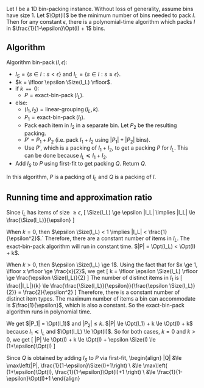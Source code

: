 $\newcommand{\Size}{\operatorname{size}}\newcommand{\Opt}{\operatorname{opt}}$
Let $I$ be a 1D bin-packing instance.
Without loss of generality, assume bins have size 1.
Let $\Opt(I)$ be the minimum number of bins needed to pack $I$.
Then for any constant $\epsilon$, there is a polynomial-time algorithm which packs $I$ in
$\frac{1}{1-\epsilon}\Opt(I) + 1$ bins.

## Algorithm

Algorithm $\operatorname{bin-pack}(I, \epsilon)$:

* $I_S = \{s \in I: s < \epsilon\}$ and $I_L = \{s \in I: s \ge \epsilon\}$.
* $k = \lfloor \epsilon \Size(I_L) \rfloor$.
* if $k \texttt{ == } 0$:
    * $P = \operatorname{exact-bin-pack}(I_L)$.
* else:
    * $(I_1, I_2) = \operatorname{linear-grouping}(I_L, k)$.
    * $P_1 = \operatorname{exact-bin-pack}(I_1)$.
    * Pack each item in $I_2$ in a separate bin. Let $P_2$ be the resulting packing.
    * $P' = P_1 + P_2$ (i.e. pack $I_1 + I_2$ using $|P_1| + |P_2|$ bins).
    * Use $P'$, which is a packing of $I_1 + I_2$, to get a packing $P$ for $I_L$.
      This can be done because $I_L \preceq I_1 + I_2$.
* Add $I_S$ to $P$ using first-fit to get packing $Q$. Return $Q$.

In this algorithm, $P$ is a packing of $I_L$ and $Q$ is a packing of $I$.

## Running time and approximation ratio

Since $I_L$ has items of size $\ge \epsilon$,
\[ \Size(I_L) \ge \epsilon |I_L| \implies |I_L| \le \frac{\Size(I_L)}{\epsilon} \]

When $k = 0$, then $\epsilon \Size(I_L) < 1 \implies |I_L| < \frac{1}{\epsilon^2}$.`
Therefore, there are a constant number of items in $I_L$.
The exact-bin-pack algorithm will run in constant time.
$|P| = \Opt(I_L) < \Opt(I) + k$.

When $k > 0$, then $\epsilon \Size(I_L) \ge 1$.
Using the fact that for $x \ge 1, \lfloor x \rfloor \ge \frac{x}{2}$, we get
\[ k = \lfloor \epsilon \Size(I_L) \rfloor \ge \frac{\epsilon \Size(I_L)}{2} \]
The number of distinct items in $I_1$ is
\[ \frac{|I_L|}{k} \le \frac{\frac{\Size(I_L)}{\epsilon}}{\frac{\epsilon \Size(I_L)}{2}}
= \frac{2}{\epsilon^2} \]
Therefore, there is a constant number of distinct item types.
The maximum number of items a bin can accommodate is $\frac{1}{\epsilon}$, which is also a constant.
So the exact-bin-pack algorithm runs in polynomial time.

We get $|P_1| = \Opt(I_1)$ and $|P_2| \le k$.
$|P| \le \Opt(I_1) + k \le \Opt(I) + k$ because $I_1 \preceq I_L$ and $\Opt(I_L) \le \Opt(I)$.
So for both cases, $k=0$ and $k>0$, we get
\[ |P| \le \Opt(I) + k \le \Opt(I) + \epsilon \Size(I) \le (1+\epsilon)\Opt(I) \]

Since $Q$ is obtained by adding $I_S$ to $P$ via first-fit,
\begin{align}
|Q| &\le \max\left(|P|, \frac{1}{1-\epsilon}\Size(I)+1\right)
\\ &\le \max\left( (1+\epsilon)\Opt(I), \frac{1}{1-\epsilon}\Opt(I)+1 \right)
\\ &\le \frac{1}{1-\epsilon}\Opt(I)+1
\end{align}
